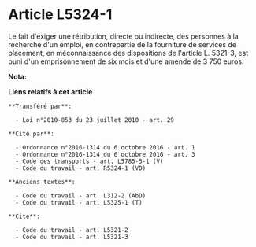 # Article L5324-1

Le fait d'exiger une rétribution, directe ou indirecte, des personnes à la recherche d'un emploi, en contrepartie de la
fourniture de services de placement, en méconnaissance des dispositions de l'article L. 5321-3, est puni d'un emprisonnement
de six mois et d'une amende de 3 750 euros.

**Nota:**



**Liens relatifs à cet article**

	**Transféré par**:

	  - Loi n°2010-853 du 23 juillet 2010 - art. 29

	**Cité par**:

	  - Ordonnance n°2016-1314 du 6 octobre 2016 - art. 1
	  - Ordonnance n°2016-1314 du 6 octobre 2016 - art. 3
	  - Code des transports - art. L5785-5-1 (V)
	  - Code du travail - art. R5324-1 (VD)

	**Anciens textes**:

	  - Code du travail - art. L312-2 (AbD)
	  - Code du travail - art. L5325-1 (T)

	**Cite**:

	  - Code du travail - art. L5321-2
	  - Code du travail - art. L5321-3
